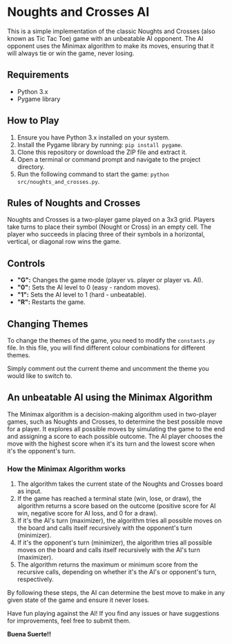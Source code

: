 # Noughts and Crosses AI

This is a simple implementation of the classic Noughts and Crosses (also known as Tic Tac Toe) game with an unbeatable AI opponent. The AI opponent uses the Minimax algorithm to make its moves, ensuring that it will always tie or win the game, never losing.

## Requirements

-   Python 3.x
-   Pygame library

## How to Play

1. Ensure you have Python 3.x installed on your system.
2. Install the Pygame library by running: `pip install pygame`.
3. Clone this repository or download the ZIP file and extract it.
4. Open a terminal or command prompt and navigate to the project directory.
5. Run the following command to start the game: `python src/noughts_and_crosses.py`.

## Rules of Noughts and Crosses

Noughts and Crosses is a two-player game played on a 3x3 grid. Players take turns to place their symbol (Nought or Cross) in an empty cell. The player who succeeds in placing three of their symbols in a horizontal, vertical, or diagonal row wins the game.

## Controls

-   **"G":** Changes the game mode (player vs. player or player vs. AI).
-   **"0":** Sets the AI level to 0 (easy - random moves).
-   **"1":** Sets the AI level to 1 (hard - unbeatable).
-   **"R":** Restarts the game.

## Changing Themes

To change the themes of the game, you need to modify the `constants.py` file. In this file, you will find different colour combinations for different themes.

Simply comment out the current theme and uncomment the theme you would like to switch to.

## An unbeatable AI using the Minimax Algorithm

The Minimax algorithm is a decision-making algorithm used in two-player games, such as Noughts and Crosses, to determine the best possible move for a player. It explores all possible moves by simulating the game to the end and assigning a score to each possible outcome. The AI player chooses the move with the highest score when it's its turn and the lowest score when it's the opponent's turn.

### How the Minimax Algorithm works

1. The algorithm takes the current state of the Noughts and Crosses board as input.
2. If the game has reached a terminal state (win, lose, or draw), the algorithm returns a score based on the outcome (positive score for AI win, negative score for AI loss, and 0 for a draw).
3. If it's the AI's turn (maximizer), the algorithm tries all possible moves on the board and calls itself recursively with the opponent's turn (minimizer).
4. If it's the opponent's turn (minimizer), the algorithm tries all possible moves on the board and calls itself recursively with the AI's turn (maximizer).
5. The algorithm returns the maximum or minimum score from the recursive calls, depending on whether it's the AI's or opponent's turn, respectively.

By following these steps, the AI can determine the best move to make in any given state of the game and ensure it never loses.

Have fun playing against the AI! If you find any issues or have suggestions for improvements, feel free to submit them.

**Buena Suerte!!**
